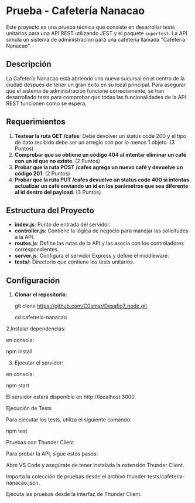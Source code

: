 # Prueba - Cafetería Nanacao

Este proyecto es una prueba técnica que consiste en desarrollar tests unitarios para una API REST utilizando JEST y el paquete `supertest`. La API simula un sistema de administración para una cafetería llamada "Cafetería Nanacao".

## Descripción

La Cafetería Nanacao está abriendo una nueva sucursal en el centro de la ciudad después de tener un gran éxito en su local principal. Para asegurar que el sistema de administración funcione correctamente, se han desarrollado tests para comprobar que todas las funcionalidades de la API REST funcionen como se espera.

## Requerimientos

1. **Testear la ruta GET /cafes**: Debe devolver un status code 200 y el tipo de dato recibido debe ser un arreglo con por lo menos 1 objeto. (3 Puntos)
2. **Comprobar que se obtiene un código 404 al intentar eliminar un café con un id que no existe**. (2 Puntos)
3. **Probar que la ruta POST /cafes agrega un nuevo café y devuelve un código 201**. (2 Puntos)
4. **Probar que la ruta PUT /cafes devuelve un status code 400 si intentas actualizar un café enviando un id en los parámetros que sea diferente al id dentro del payload**. (3 Puntos)

## Estructura del Proyecto

- **index.js**: Punto de entrada del servidor.
- **controller.js**: Contiene la lógica de negocio para manejar las solicitudes a la API.
- **routes.js**: Define las rutas de la API y las asocia con los controladores correspondientes.
- **server.js**: Configura el servidor Express y define el middleware.
- **tests/**: Directorio que contiene los tests unitarios.

## Configuración

1. **Clonar el repositorio**:

   git clone https://github.com/C0smar/Desafio7_node.git
   
   cd cafeteria-nanacao

2.Instalar dependencias:

en consola:

npm install

3. Ejecutar el servidor:

en consola:

npm start

El servidor estará disponible en http://localhost:3000.

Ejecución de Tests

Para ejecutar los tests, utiliza el siguiente comando:

npm test

Pruebas con Thunder Client

Para probar la API, sigue estos pasos:

Abre VS Code y asegúrate de tener instalada la extensión Thunder Client.

Importa la colección de pruebas desde el archivo thunder-tests/cafeteria-nanacao.json.

Ejecuta las pruebas desde la interfaz de Thunder Client.
